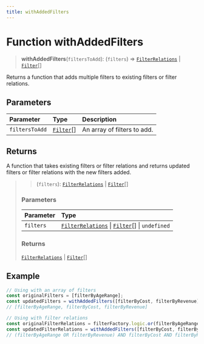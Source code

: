```yaml
---
title: withAddedFilters
---
```


# Function withAddedFilters

> **withAddedFilters**(`filtersToAdd`): (`filters`) => [`FilterRelations`](../interfaces/interface.FilterRelations.md) \| [`Filter`](../interfaces/interface.Filter.md)[]

Returns a function that adds multiple filters to existing filters or filter relations.

## Parameters

| Parameter | Type | Description |
| :------ | :------ | :------ |
| `filtersToAdd` | [`Filter`](../interfaces/interface.Filter.md)[] | An array of filters to add. |

## Returns

A function that takes existing filters or filter relations and returns updated filters or filter relations with the new filters added.

> > (`filters`): [`FilterRelations`](../interfaces/interface.FilterRelations.md) \| [`Filter`](../interfaces/interface.Filter.md)[]
>
> ### Parameters
>
>
> | Parameter | Type |
> | :------ | :------ |
> | `filters` | [`FilterRelations`](../interfaces/interface.FilterRelations.md) \| [`Filter`](../interfaces/interface.Filter.md)[] \| `undefined` |
>
>
> ### Returns
>
> [`FilterRelations`](../interfaces/interface.FilterRelations.md) \| [`Filter`](../interfaces/interface.Filter.md)[]
>
>

## Example

```ts
// Using with an array of filters
const originalFilters = [filterByAgeRange];
const updatedFilters = withAddedFilters([filterByCost, filterByRevenue])(originalFilters);
// [filterByAgeRange, filterByCost, filterByRevenue]

// Using with filter relations
const originalFilterRelations = filterFactory.logic.or(filterByAgeRange, filterByRevenue);
const updatedFilterRelations = withAddedFilters([filterByCost, filterByRevenue])(originalFilterRelations);
// (filterByAgeRange OR filterByRevenue) AND filterByCost AND filterByRevenue
```
